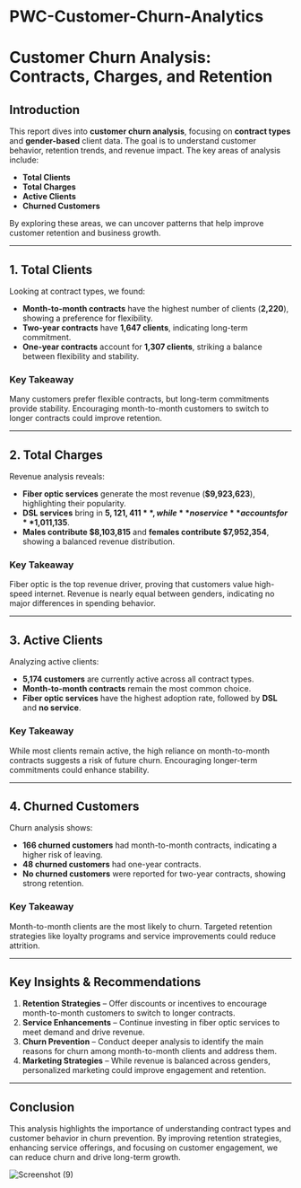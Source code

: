 # PWC-Customer-Churn-Analytics

# **Customer Churn Analysis: Contracts, Charges, and Retention**

## **Introduction**
This report dives into **customer churn analysis**, focusing on **contract types** and **gender-based** client data. The goal is to understand customer behavior, retention trends, and revenue impact. The key areas of analysis include:
- **Total Clients**
- **Total Charges**
- **Active Clients**
- **Churned Customers**

By exploring these areas, we can uncover patterns that help improve customer retention and business growth.

---

## **1. Total Clients**
Looking at contract types, we found:
- **Month-to-month contracts** have the highest number of clients (**2,220**), showing a preference for flexibility.
- **Two-year contracts** have **1,647 clients**, indicating long-term commitment.
- **One-year contracts** account for **1,307 clients**, striking a balance between flexibility and stability.

### **Key Takeaway**
Many customers prefer flexible contracts, but long-term commitments provide stability. Encouraging month-to-month customers to switch to longer contracts could improve retention.

---

## **2. Total Charges**
Revenue analysis reveals:
- **Fiber optic services** generate the most revenue (**$9,923,623**), highlighting their popularity.
- **DSL services** bring in **$5,121,411**, while **no service** accounts for **$1,011,135**.
- **Males contribute $8,103,815** and **females contribute $7,952,354**, showing a balanced revenue distribution.

### **Key Takeaway**
Fiber optic is the top revenue driver, proving that customers value high-speed internet. Revenue is nearly equal between genders, indicating no major differences in spending behavior.

---

## **3. Active Clients**
Analyzing active clients:
- **5,174 customers** are currently active across all contract types.
- **Month-to-month contracts** remain the most common choice.
- **Fiber optic services** have the highest adoption rate, followed by **DSL** and **no service**.

### **Key Takeaway**
While most clients remain active, the high reliance on month-to-month contracts suggests a risk of future churn. Encouraging longer-term commitments could enhance stability.

---

## **4. Churned Customers**
Churn analysis shows:
- **166 churned customers** had month-to-month contracts, indicating a higher risk of leaving.
- **48 churned customers** had one-year contracts.
- **No churned customers** were reported for two-year contracts, showing strong retention.

### **Key Takeaway**
Month-to-month clients are the most likely to churn. Targeted retention strategies like loyalty programs and service improvements could reduce attrition.

---

## **Key Insights & Recommendations**
1. **Retention Strategies** – Offer discounts or incentives to encourage month-to-month customers to switch to longer contracts.
2. **Service Enhancements** – Continue investing in fiber optic services to meet demand and drive revenue.
3. **Churn Prevention** – Conduct deeper analysis to identify the main reasons for churn among month-to-month clients and address them.
4. **Marketing Strategies** – While revenue is balanced across genders, personalized marketing could improve engagement and retention.

---

## **Conclusion**
This analysis highlights the importance of understanding contract types and customer behavior in churn prevention. By improving retention strategies, enhancing service offerings, and focusing on customer engagement, we can reduce churn and drive long-term growth.

![Screenshot (9)](https://github.com/user-attachments/assets/c26e5404-f4a9-4632-b34f-8975ee23b7a8)



